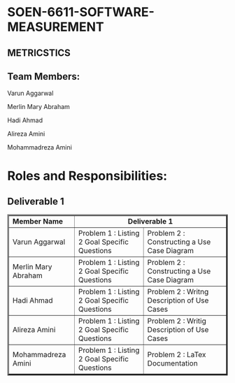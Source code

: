 # SOEN-6611-SOFTWARE-MEASUREMENT
## METRICSTICS





## Team Members:



Varun Aggarwal	



Merlin Mary Abraham




Hadi Ahmad	



Alireza Amini	



Mohammadreza Amini



# Roles and Responsibilities:

## Deliverable 1
	

  <table border="3px solid">
      <tbody border="2px solid">
         <tr>
            <td><b>Member Name<b></td>
            <td colspan="5" align="center"><b>Deliverable 1<b></td>
         </tr>
         <tr>
            <td>Varun Aggarwal</td>
            <td>Problem 1 : Listing 2 Goal Specific Questions</td>
            <td>Problem 2 : Constructing a Use Case Diagram</td>
         </tr>
         <tr>
            <td>Merlin Mary Abraham</td>
            <td>Problem 1 : Listing 2 Goal Specific Questions</td>
            <td>Problem 2 : Constructing a Use Case Diagram</td>
         </tr>
         <tr>
            <td>Hadi Ahmad</td>
            <td>Problem 1 : Listing 2 Goal Specific Questions</td>
            <td>Problem 2 : Writng Description of Use Cases</td>
         </tr>
         <tr>
            <td>Alireza Amini</td>
            <td>Problem 1 : Listing 2 Goal Specific Questions</td>
            <td>Problem 2 : Writig Description of Use Cases</td>
         </tr>
         <tr>
            <td>Mohammadreza Amini</td>
            <td>Problem 1 : Listing 2 Goal Specific Questions</td>
            <td>Problem 2 : LaTex Documentation</td>
         </tr>
      </tbody>
   </table>

